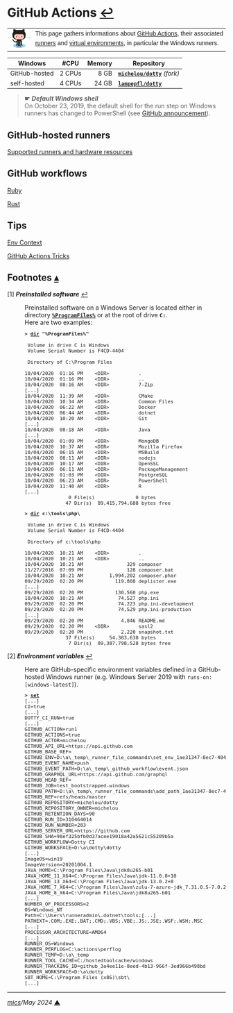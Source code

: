 # <span id="top">GitHub Actions</span> <span style="size:30%;"><a href="README.md">↩</a></span>

<table style="font-family:Helvetica,Arial;line-height:1.6;">
  <tr>
  <td style="border:0;padding:0 10px 0 0;max-width:120px;">
    <a href="https://github.com/" rel="external"><img style="border:0;width:120px;" src="./docs/images/Octocat.png" alt="GitHub project"/></a>
  </td>
  <td style="border:0;padding:0;vertical-align:text-top;">
    This page gathers informations about <a href="https://docs.github.com/en/free-pro-team@latest/actions" rel="external">GitHub Actions</a>, their associated <a href="https://github.com/actions/runner/releases">runners</a> and <a href="https://github.com/actions/virtual-environments" rel="external">virtual environments</a>, in particular the Windows runners.
  </td>
  </tr>
</table>

| Windows       | #CPU   | Memory | Repository |
|---------------|--------|-------:|------------|
| GitHub-hosted | 2&nbsp;CPUs |  8&nbsp;GB  | [**`michelou/dotty`**](https://github.com/lampepfl/dotty/actions) *(fork)* |
| self-hosted   | 4 CPUs | 24 GB  | [**`lampepfl/dotty`**](https://github.com/lampepfl/dotty/actions) |

> **&#9755;** ***Default Windows shell***<br/>
> On October 23, 2019, the default shell for the run step on Windows runners has changed to PowerShell (see [GitHub announcement](https://github.blog/changelog/2019-10-17-github-actions-default-shell-on-windows-runners-is-changing-to-powershell/)).

## <span id="runners">GitHub-hosted runners</span>

[Supported runners and hardware resources][gh_resources]

## <span id="workflows">GitHub workflows</span>

[Ruby](https://github.com/ruby/ruby/tree/master/.github/workflows)

[Rust](https://github.com/rust-lang/rust/tree/master/.github/workflows)


## Tips

[Env Context][gh_env_setup]

[GitHub Actions Tricks](https://rammusxu.github.io/toolkit/snippets/github-action/)

## <span id="footnotes">Footnotes</span> [**&#x25B4;**](#top)

<span id="footnote_01">[1]</span> ***Preinstalled software*** [↩](#anchor_01)

<dl><dd>
Preinstalled software on a Windows Server is located either in directory <a href="https://docs.microsoft.com/en-us/windows/deployment/usmt/usmt-recognized-environment-variables"><b><code>%ProgramFiles%</code></b></a> or at the root of drive <b><code>C:</code></b>.<br/>Here are two examples:
</dd>
<dd>
<pre style="font-size:80%;">
<b>&gt; <a href="https://docs.microsoft.com/en-us/windows-server/administration/windows-commands/dir">dir</a> "%ProgramFiles%"</b>
&nbsp;
 Volume in drive C is Windows
 Volume Serial Number is F4CD-4404
&nbsp;
 Directory of C:\Program Files
&nbsp;
10/04/2020  01:16 PM    &lt;DIR&gt;          .
10/04/2020  01:16 PM    &lt;DIR&gt;          ..
10/04/2020  08:16 AM    &lt;DIR&gt;          7-Zip
[...]
10/04/2020  11:39 AM    &lt;DIR&gt;          CMake
10/04/2020  10:34 AM    &lt;DIR&gt;          Common Files
10/04/2020  06:22 AM    &lt;DIR&gt;          Docker
10/04/2020  06:44 AM    &lt;DIR&gt;          dotnet
10/04/2020  10:20 AM    &lt;DIR&gt;          Git
[...]
10/04/2020  08:18 AM    &lt;DIR&gt;          Java
[...]
10/04/2020  01:09 PM    &lt;DIR&gt;          MongoDB
10/04/2020  10:37 AM    &lt;DIR&gt;          Mozilla Firefox
10/04/2020  06:15 AM    &lt;DIR&gt;          MSBuild
10/04/2020  08:11 AM    &lt;DIR&gt;          nodejs
10/04/2020  10:17 AM    &lt;DIR&gt;          OpenSSL
10/04/2020  06:11 AM    &lt;DIR&gt;          PackageManagement
10/04/2020  01:03 PM    &lt;DIR&gt;          PostgreSQL
10/04/2020  06:23 AM    &lt;DIR&gt;          PowerShell
10/04/2020  11:40 AM    &lt;DIR&gt;          R
[...]
               0 File(s)              0 bytes
              47 Dir(s)  89,415,794,688 bytes free
</pre>
<pre style="font-size:80%;">
<b>&gt; <a href="https://docs.microsoft.com/en-us/windows-server/administration/windows-commands/dir">dir</a> c:\tools\php\</b>
&nbsp;
 Volume in drive C is Windows
 Volume Serial Number is F4CD-4404
&nbsp;
 Directory of c:\tools\php
&nbsp;
10/04/2020  10:21 AM    &lt;DIR&gt;          .
10/04/2020  10:21 AM    &lt;DIR&gt;          ..
10/04/2020  10:21 AM               329 composer
11/27/2016  07:09 PM               128 composer.bat
10/04/2020  10:21 AM         1,994,202 composer.phar
09/29/2020  02:20 PM           119,808 deplister.exe
[...]
09/29/2020  02:20 PM           130,560 php.exe
10/04/2020  10:21 AM            74,527 php.ini
09/29/2020  02:20 PM            74,223 php.ini-development
09/29/2020  02:20 PM            74,529 php.ini-production
[...]
09/29/2020  02:20 PM             4,846 README.md
09/29/2020  02:20 PM    &lt;DIR&gt;          sasl2
09/29/2020  02:20 PM             2,220 snapshot.txt
              37 File(s)     54,383,638 bytes
               7 Dir(s)  89,387,798,528 bytes free
</pre>
</dd></dl>

<span id="footnote_02">[2]</span> ***Environment variables*** [↩](#anchor_02)

<dl><dd>
Here are GitHub-specific environment variables defined in a GitHub-hosted Windows runner (e.g. Windows Server 2019 with <code>runs-on: [windows-latest]</code>). 
</dd>
<dd>
<pre style="font-size:80%;">
<b>&gt; <a href="https://docs.microsoft.com/en-us/windows-server/administration/windows-commands/set_1">set</a></b>
[...]
CI=true
[...]
DOTTY_CI_RUN=true
[...]
GITHUB_ACTION=run1
GITHUB_ACTIONS=true
GITHUB_ACTOR=michelou
GITHUB_API_URL=https://api.github.com
GITHUB_BASE_REF=
GITHUB_ENV=D:\a\_temp\_runner_file_commands\set_env_1ae31347-8ec7-4848-b055-addf7aaafa1c
GITHUB_EVENT_NAME=push
GITHUB_EVENT_PATH=D:\a\_temp\_github_workflow\event.json
GITHUB_GRAPHQL_URL=https://api.github.com/graphql
GITHUB_HEAD_REF=
GITHUB_JOB=test_bootstrapped-windows
GITHUB_PATH=D:\a\_temp\_runner_file_commands\add_path_1ae31347-8ec7-4848-b055-addf7aaafa1c
GITHUB_REF=refs/heads/master
GITHUB_REPOSITORY=michelou/dotty
GITHUB_REPOSITORY_OWNER=michelou
GITHUB_RETENTION_DAYS=90
GITHUB_RUN_ID=310464014
GITHUB_RUN_NUMBER=283
GITHUB_SERVER_URL=https://github.com
GITHUB_SHA=98ef325bfb0d37acee19018a42a5621c55209b5a
GITHUB_WORKFLOW=Dotty CI
GITHUB_WORKSPACE=D:\a\dotty\dotty
[...]
ImageOS=win19
ImageVersion=20201004.1
JAVA_HOME=C:\Program Files\Java\jdk8u265-b01
JAVA_HOME_11_X64=C:\Program Files\Java\jdk-11.0.8+10
JAVA_HOME_13_X64=C:\Program Files\Java\jdk-13.0.2+8
JAVA_HOME_7_X64=C:\Program Files\Java\zulu-7-azure-jdk_7.31.0.5-7.0.232-win_x64
JAVA_HOME_8_X64=C:\Program Files\Java\jdk8u265-b01
[...]
NUMBER_OF_PROCESSORS=2
OS=Windows_NT
Path=C:\Users\runneradmin\.dotnet\tools;[...]
PATHEXT=.COM;.EXE;.BAT;.CMD;.VBS;.VBE;.JS;.JSE;.WSF;.WSH;.MSC
[...]
PROCESSOR_ARCHITECTURE=AMD64
[...]
RUNNER_OS=Windows
RUNNER_PERFLOG=C:\actions\perflog
RUNNER_TEMP=D:\a\_temp
RUNNER_TOOL_CACHE=C:/hostedtoolcache/windows
RUNNER_TRACKING_ID=github_3a4ee11e-8eed-4b13-966f-3ed966b498bd
RUNNER_WORKSPACE=D:\a\dotty
SBT_HOME=C:\Program Files (x86)\sbt\
[...]
</pre>
</dd></dl>

***

*[mics](https://lampwww.epfl.ch/~michelou/)/May 2024* [**&#9650;**](#top)
<span id="bottom">&nbsp;</span>

<!-- link refs -->

[dotty]: https://dotty.epfl.ch/
[gh_env_setup]: https://github.community/t/default-behavior-of-environment-variables-and-the-setup-of-env/18222
[gh_resources]: https://docs.github.com/en/free-pro-team@latest/actions/reference/specifications-for-github-hosted-runners#supported-runners-and-hardware-resources
